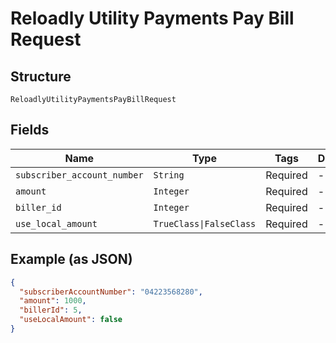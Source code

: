 
# Reloadly Utility Payments Pay Bill Request

## Structure

`ReloadlyUtilityPaymentsPayBillRequest`

## Fields

| Name | Type | Tags | Description |
|  --- | --- | --- | --- |
| `subscriber_account_number` | `String` | Required | - |
| `amount` | `Integer` | Required | - |
| `biller_id` | `Integer` | Required | - |
| `use_local_amount` | `TrueClass\|FalseClass` | Required | - |

## Example (as JSON)

```json
{
  "subscriberAccountNumber": "04223568280",
  "amount": 1000,
  "billerId": 5,
  "useLocalAmount": false
}
```


